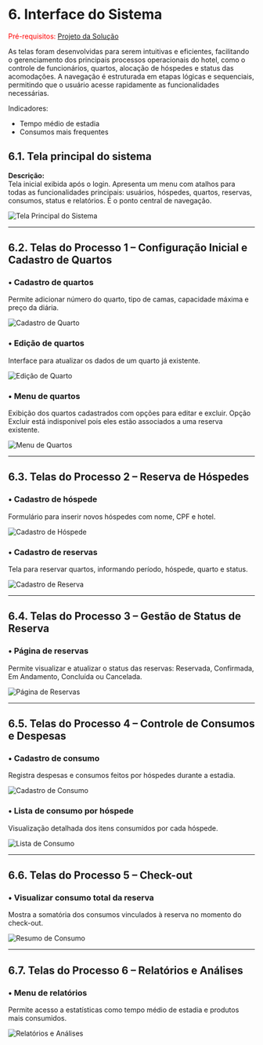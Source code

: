 
# 6. Interface do Sistema

<span style="color:red">Pré-requisitos: <a href="4-Projeto-Solucao.md"> Projeto da Solução</a></span>

As telas foram desenvolvidas para serem intuitivas e eficientes, facilitando o gerenciamento dos principais processos operacionais do hotel, como o controle de funcionários, quartos, alocação de hóspedes e status das acomodações. A navegação é estruturada em etapas lógicas e sequenciais, permitindo que o usuário acesse rapidamente as funcionalidades necessárias.

Indicadores:
* Tempo médio de estadia
* Consumos mais frequentes

## 6.1. Tela principal do sistema

**Descrição:**  
Tela inicial exibida após o login. Apresenta um menu com atalhos para todas as funcionalidades principais: usuários, hóspedes, quartos, reservas, consumos, status e relatórios. É o ponto central de navegação.

![Tela Principal do Sistema](https://github.com/ICEI-PUCMinas-PSG-SI-TI/psg-si-2025-1-p3-tiapn-6818100-easyhostproject/blob/main/docs/images/TELAS_SISTEMA/Tela%20Principal%20Sistema.PNG?raw=true)

---

## 6.2. Telas do Processo 1 – Configuração Inicial e Cadastro de Quartos

### • Cadastro de quartos  
Permite adicionar número do quarto, tipo de camas, capacidade máxima e preço da diária.

![Cadastro de Quarto](https://github.com/ICEI-PUCMinas-PSG-SI-TI/psg-si-2025-1-p3-tiapn-6818100-easyhostproject/blob/main/docs/images/TELAS_SISTEMA/Tela%20Cadastro%20de%20Quarto.PNG)

### • Edição de quartos  
Interface para atualizar os dados de um quarto já existente.

![Edição de Quarto](https://github.com/ICEI-PUCMinas-PSG-SI-TI/psg-si-2025-1-p3-tiapn-6818100-easyhostproject/blob/main/docs/images/TELAS_SISTEMA/Tela%20Edi%C3%A7%C3%A3o%20de%20Quarto.PNG)

### • Menu de quartos  
Exibição dos quartos cadastrados com opções para editar e excluir.
Opção Excluir está indisponivel pois eles estão associados a uma reserva existente.

![Menu de Quartos](https://github.com/ICEI-PUCMinas-PSG-SI-TI/psg-si-2025-1-p3-tiapn-6818100-easyhostproject/blob/main/docs/images/TELAS_SISTEMA/Tela%20Gerenciamento%20de%20Quarto.PNG)

---

## 6.3. Telas do Processo 2 – Reserva de Hóspedes

### • Cadastro de hóspede  
Formulário para inserir novos hóspedes com nome, CPF e hotel.

![Cadastro de Hóspede](https://github.com/ICEI-PUCMinas-PSG-SI-TI/psg-si-2025-1-p3-tiapn-6818100-easyhostproject/blob/main/docs/images/TELAS_SISTEMA/Tela%20Cadastro%20de%20H%C3%B3spede.PNG)

### • Cadastro de reservas  
Tela para reservar quartos, informando período, hóspede, quarto e status.

![Cadastro de Reserva](https://github.com/ICEI-PUCMinas-PSG-SI-TI/psg-si-2025-1-p3-tiapn-6818100-easyhostproject/blob/main/docs/images/TELAS_SISTEMA/Tela%20Cadastro%20de%20Reserva.PNG)

---

## 6.4. Telas do Processo 3 – Gestão de Status de Reserva

### • Página de reservas  
Permite visualizar e atualizar o status das reservas: Reservada, Confirmada, Em Andamento, Concluída ou Cancelada.

![Página de Reservas](https://github.com/ICEI-PUCMinas-PSG-SI-TI/psg-si-2025-1-p3-tiapn-6818100-easyhostproject/blob/main/docs/images/TELAS_SISTEMA/Tela%20P%C3%A1gina%20de%20Reservas.PNG)

---

## 6.5. Telas do Processo 4 – Controle de Consumos e Despesas

### • Cadastro de consumo  
Registra despesas e consumos feitos por hóspedes durante a estadia.

![Cadastro de Consumo](https://github.com/ICEI-PUCMinas-PSG-SI-TI/psg-si-2025-1-p3-tiapn-6818100-easyhostproject/blob/main/docs/images/TELAS_SISTEMA/Tela%20Cadastro%20de%20Consumo.PNG)

### • Lista de consumo por hóspede  
Visualização detalhada dos itens consumidos por cada hóspede.

![Lista de Consumo](https://github.com/ICEI-PUCMinas-PSG-SI-TI/psg-si-2025-1-p3-tiapn-6818100-easyhostproject/blob/main/docs/images/TELAS_SISTEMA/Tela%20Lista%20de%20Consumo.PNG)

---

## 6.6. Telas do Processo 5 – Check-out

### • Visualizar consumo total da reserva  
Mostra a somatória dos consumos vinculados à reserva no momento do check-out.

![Resumo de Consumo](https://github.com/ICEI-PUCMinas-PSG-SI-TI/psg-si-2025-1-p3-tiapn-6818100-easyhostproject/blob/main/docs/images/TELAS_SISTEMA/Tela%20Resumo%20de%20Consumo.PNG)

---

## 6.7. Telas do Processo 6 – Relatórios e Análises

### • Menu de relatórios  
Permite acesso a estatísticas como tempo médio de estadia e produtos mais consumidos.

![Relatórios e Análises](https://github.com/ICEI-PUCMinas-PSG-SI-TI/psg-si-2025-1-p3-tiapn-6818100-easyhostproject/blob/main/docs/images/TELAS_SISTEMA/Tela%20Relatorios%20e%20Analises.PNG)

